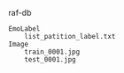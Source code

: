 raf-db 

    EmoLabel
        list_patition_label.txt
    Image
        train_0001.jpg
        test_0001.jpg